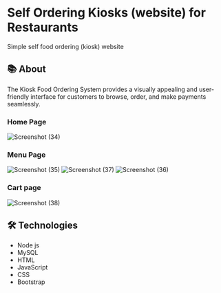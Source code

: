 # Self Ordering Kiosks (website) for Restaurants
Simple self food ordering (kiosk) website 
## 📚 About
The Kiosk Food Ordering System provides a visually appealing and user-friendly interface for customers to browse, order, and make payments seamlessly.
### Home Page
![Screenshot (34)](https://github.com/chaitanykishore/kiosk-project/assets/113979917/222c6df5-a536-41f1-99ab-ab5e8443d0b5)
### Menu Page
![Screenshot (35)](https://github.com/chaitanykishore/kiosk-project/assets/113979917/cb8d24ba-ac34-46ef-adae-e512b287399c)
![Screenshot (37)](https://github.com/chaitanykishore/kiosk-project/assets/113979917/f1b11def-199c-4ab5-b5c3-0945b47db4b9)
![Screenshot (36)](https://github.com/chaitanykishore/kiosk-project/assets/113979917/9fa4fd64-580e-4b5a-8b94-b099835dea29)
### Cart page
![Screenshot (38)](https://github.com/chaitanykishore/kiosk-project/assets/113979917/3eec220e-f871-442f-8aa9-92887175e0ba)
## 🛠️ Technologies
- Node js
- MySQL
- HTML
- JavaScript
- CSS
- Bootstrap
